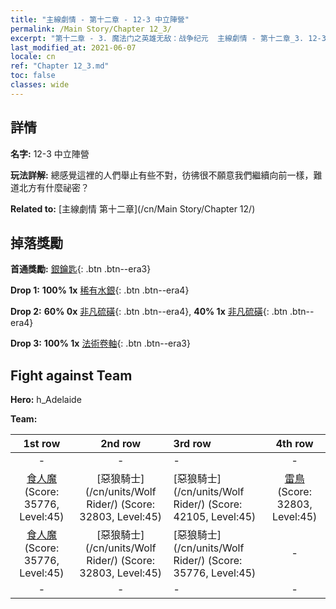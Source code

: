 ```yaml
---
title: "主線劇情 - 第十二章 - 12-3 中立陣營"
permalink: /Main Story/Chapter 12_3/
excerpt: "第十二章 - 3. 魔法门之英雄无敌：战争纪元  主線劇情 - 第十二章_3. 12-3 中立陣營"
last_modified_at: 2021-06-07
locale: cn
ref: "Chapter 12_3.md"
toc: false
classes: wide
---
```


## 詳情

 **名字:** 12-3 中立陣營

 **玩法詳解:** 總感覺這裡的人們舉止有些不對，彷彿很不願意我們繼續向前一樣，難道北方有什麼祕密？

 **Related to:** [主線劇情 第十二章](/cn/Main Story/Chapter 12/)

## 掉落獎勵

 **首通獎勵:** [銀鑰匙](/cn/Items/con_693/){: .btn .btn--era3}

 **Drop 1:** **100% 1x** [稀有水銀](/cn/Items/mat_42/){: .btn .btn--era4}

 **Drop 2:** **60% 0x** [非凡硫磺](/cn/Items/mat_36/){: .btn .btn--era4}, **40% 1x** [非凡硫磺](/cn/Items/mat_36/){: .btn .btn--era4}

 **Drop 3:** **100% 1x** [法術卷軸](/cn/Items/con_694/){: .btn .btn--era3}


## Fight against Team
 **Hero:** h_Adelaide

 **Team:**


  | 1st row | 2nd row | 3rd row | 4th row |
  |:----:|:----:|:----|:----:|
  | - | - | - | - |
  | [食人魔](/cn/units/Ogre/) (Score: 35776, Level:45)  | [惡狼騎士](/cn/units/Wolf Rider/) (Score: 32803, Level:45)  | [惡狼騎士](/cn/units/Wolf Rider/) (Score: 42105, Level:45)  | [雷鳥](/cn/units/Roc/) (Score: 32803, Level:45)  |
  | [食人魔](/cn/units/Ogre/) (Score: 35776, Level:45)  | [惡狼騎士](/cn/units/Wolf Rider/) (Score: 32803, Level:45)  | [惡狼騎士](/cn/units/Wolf Rider/) (Score: 35776, Level:45)  | - |
  | - | - | - | - |


